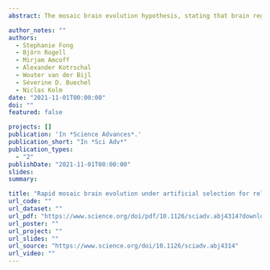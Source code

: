 ```yaml
---
abstract: The mosaic brain evolution hypothesis, stating that brain regions can evolve relatively independently during cognitive evolution, is an important idea to understand how brains evolve with potential implications even for human brain evolution. Here, we provide the first experimental evidence for this hypothesis through an artificial selection experiment in the guppy (Poecilia reticulata). After four generations of selection on relative telencephalon volume (relative to brain size), we found substantial changes in telencephalon size but no changes in other regions. Further comparisons revealed that up-selected lines had larger telencephalon, while down-selected lines had smaller telencephalon than wild Trinidadian populations. Our results support that independent evolutionary changes in specific brain regions through mosaic brain evolution can be important facilitators of cognitive evolution.

author_notes: ""
authors:
  - Stephanie Fong
  - Björn Rogell
  - Mirjam Amcoff
  - Alexander Kotrschal
  - Wouter van der Bijl
  - Séverine D. Buechel
  - Niclas Kolm
date: "2021-11-01T00:00:00"
doi: ""
featured: false

projects: []
publication: 'In *Science Advances*.'
publication_short: "In *Sci Adv*"
publication_types:
  - "2"
publishDate: "2021-11-01T00:00:00"
slides: 
summary: 

title: "Rapid mosaic brain evolution under artificial selection for relative telencephalon size in the guppy (Poecilia reticulata)"
url_code: ""
url_dataset: ""
url_pdf: "https://www.science.org/doi/pdf/10.1126/sciadv.abj4314?download=true"
url_poster: ""
url_project: ""
url_slides: ""
url_source: "https://www.science.org/doi/10.1126/sciadv.abj4314"
url_video: ""
---
```

